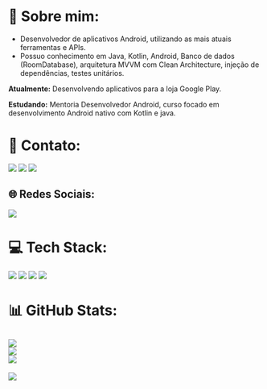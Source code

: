 # 💫 Sobre mim:

- Desenvolvedor de aplicativos Android, utilizando as mais atuais ferramentas e APIs. 
- Possuo conhecimento em Java, Kotlin, Android, Banco de dados (RoomDatabase), arquitetura MVVM com Clean Architecture, injeção de dependências, testes unitários.

**Atualmente:** Desenvolvendo aplicativos para a loja Google Play.

**Estudando:** Mentoria Desenvolvedor Android, curso focado em desenvolvimento Android nativo com Kotlin e java.


# 📧 Contato:

<a href="mailto:rubensfb1985@gmail.com"><img src="https://img.shields.io/badge/Gmail-D14836?style=for-the-badge&logo=gmail&logoColor=white"/><a/>
<a href="https://www.linkedin.com/in/rubens-fernando-barros/"><img src="https://img.shields.io/badge/LinkedIn-0077B5?style=for-the-badge&logo=linkedin&logoColor=white"/><a/>
<a href="https://wa.me/+5547984252271"><img src="https://img.shields.io/badge/WhatsApp-25D366?style=for-the-badge&logo=whatsapp&logoColor=white"/><a/>

## 🌐 Redes Sociais:
<a href="PREENCHA COM O LINK DO SEU INSTAGRAM SE POSSUIR"><img src="https://img.shields.io/badge/Instagram-E4405F?style=for-the-badge&logo=instagram&logoColor=white"/><a/>

# 💻 Tech Stack:

<img src="https://img.shields.io/badge/Android-3DDC84?style=for-the-badge&logo=android&logoColor=white"/> <img src="https://img.shields.io/badge/Kotlin-0095D5?&style=for-the-badge&logo=kotlin&logoColor=white"/>
<img src="https://img.shields.io/badge/Android_Studio-3DDC84?style=for-the-badge&logo=android-studio&logoColor=white"/>
<img src="https://img.shields.io/badge/GitHub-100000?style=for-the-badge&logo=github&logoColor=white"/>

# 📊 GitHub Stats:
![](https://github-readme-stats.vercel.app/api?username=rubensfbr&theme=default&hide_border=false&include_all_commits=true&count_private=true)<br/>
![](https://github-readme-streak-stats.herokuapp.com/?user=rubensfbr&theme=default&hide_border=false)<br/>
![](https://github-readme-stats.vercel.app/api/top-langs/?username=rubensfbr&theme=default&hide_border=false&include_all_commits=true&count_private=true&layout=compact)
---
[![](https://visitcount.itsvg.in/api?id=rubensfbr&icon=0&color=0)](https://visitcount.itsvg.in)

